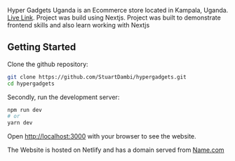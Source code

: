 Hyper Gadgets Uganda is an Ecommerce store located in Kampala, Uganda.
[Live Link](https://hypergadgets.tech). Project was build using Nextjs.
Project was built to demonstrate frontend skills and also learn working with Nextjs

## Getting Started

Clone the github repository:
```bash
git clone https://github.com/StuartDambi/hypergadgets.git
cd hypergadgets
```

Secondly, run the development server:

```bash
npm run dev
# or
yarn dev
```

Open [http://localhost:3000](http://localhost:3000) with your browser to see the website.

The Website is hosted on Netlify and has a domain served from [Name.com](https://www.name.com)
